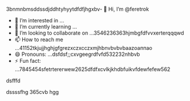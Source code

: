 3bnmnbmsddssdjddhtyhyytdfdfjhgxbv- 👋 Hi, I’m @feretrok
- 👀 I’m interested in ...
- 🌱 I’m currently learning ...
- 💞️ I’m looking to collaborate on ...3546236363hjmbgfdfvvxerterqqqwd
- 📫 How to reach me ...41152tkjujjhghjgfgrezxczxcczxmjhbnvbvbvbaazоаппао
- 😄 Pronouns: ...dsfdsf;;cxvgeegrdfvfd532232nhbvb
- ⚡ Fun fact: ...7845454sfetrtererwew2625dfdfxcvlkjkhdbfuikvfdewfefew562
<!---2fdguydsfsdfsdfvdfdsdsfile) appears on your GitHub profile.
You can click the Preview link to take a look at your changes.53zxsd666996rtytyrfdgdfgdfasasfs
--->dsfffd
dssssfhg
365cvb
hgg
